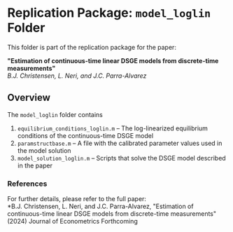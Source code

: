 # Replication Package: `model_loglin` Folder

This folder is part of the replication package for the paper:

**"Estimation of continuous-time linear DSGE models from discrete-time measurements"**  
*B.J. Christensen, L. Neri, and J.C. Parra-Alvarez*

## Overview

The `model_loglin` folder contains 

1. `equilibrium_conditions_loglin.m` – The log-linearized equilibrium conditions of the continuous-time DSGE model
2. `paramstructbase.m` – A file with the calibrated parameter values used in the model solution
3. `model_solution_loglin.m` – Scripts that solve the DSGE model described in the paper

### References

For further details, please refer to the full paper:  
*B.J. Christensen, L. Neri, and J.C. Parra-Alvarez, "Estimation of continuous-time linear DSGE models from discrete-time measurements" (2024) Journal of Econometrics Forthcoming
